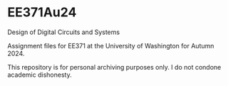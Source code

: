 # EE371Au24
Design of Digital Circuits and Systems

Assignment files for EE371 at the University of Washington for Autumn 2024.

This repository is for personal archiving purposes only. I do not condone academic dishonesty.
